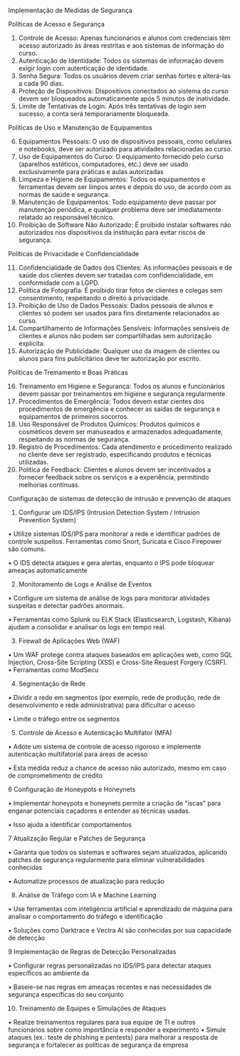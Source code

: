 Implementação de Medidas de Segurança

Políticas de Acesso e Segurança
1.	Controle de Acesso: Apenas funcionários e alunos com credenciais têm acesso autorizado às áreas restritas e aos sistemas de informação do curso.
2.	Autenticação de Identidade: Todos os sistemas de informação devem exigir login com autenticação de identidade.
3.	Senha Segura: Todos os usuários devem criar senhas fortes e alterá-las a cada 90 dias.
4.	Proteção de Dispositivos: Dispositivos conectados ao sistema do curso devem ser bloqueados automaticamente após 5 minutos de inatividade.
5.	Limite de Tentativas de Login: Após três tentativas de login sem sucesso, a conta será temporariamente bloqueada.

Políticas de Uso e Manutenção de Equipamentos

6.	Equipamentos Pessoais: O uso de dispositivos pessoais, como celulares e notebooks, deve ser autorizado para atividades relacionadas ao curso.
7.	Uso de Equipamentos do Curso: O equipamento fornecido pelo curso (aparelhos estéticos, computadores, etc.) deve ser usado exclusivamente para práticas e aulas autorizadas
8.	Limpeza e Higiene de Equipamentos: Todos os equipamentos e ferramentas devem ser limpos antes e depois do uso, de acordo com as normas de saúde e segurança.
9.	Manutenção de Equipamentos: Todo equipamento deve passar por manutenção periódica, e qualquer problema deve ser imediatamente relatado ao responsável técnico.
10.	Proibição de Software Não Autorizado: É proibido instalar softwares não autorizados nos dispositivos da instituição para evitar riscos de segurança.

Políticas de Privacidade e Confidencialidade

11.	Confidencialidade de Dados dos Clientes: As informações pessoais e de saúde dos clientes devem ser tratadas com confidencialidade, em conformidade com a LGPD.
12.	Política de Fotografia: É proibido tirar fotos de clientes e colegas sem consentimento, respeitando o direito à privacidade.
13.	Proibição de Uso de Dados Pessoais: Dados pessoais de alunos e clientes só podem ser usados para fins diretamente relacionados ao curso.
14.	Compartilhamento de Informações Sensíveis: Informações sensíveis de clientes e alunos não podem ser compartilhadas sem autorização explícita.
15.	Autorização de Publicidade: Qualquer uso da imagem de clientes ou alunos para fins publicitários deve ter autorização por escrito.

Políticas de Treinamento e Boas Práticas

16.	Treinamento em Higiene e Segurança: Todos os alunos e funcionários devem passar por treinamentos em higiene e segurança regularmente.
17.	Procedimentos de Emergência: Todos devem estar cientes dos procedimentos de emergência e conhecer as saídas de segurança e equipamentos de primeiros socorros.
18.	Uso Responsável de Produtos Químicos: Produtos químicos e cosméticos devem ser manuseados e armazenados adequadamente, respeitando as normas de segurança.
19.	Registro de Procedimentos: Cada atendimento e procedimento realizado no cliente deve ser registrado, especificando produtos e técnicas utilizadas.
20.	Política de Feedback: Clientes e alunos devem ser incentivados a fornecer feedback sobre os serviços e a experiência, permitindo melhorias contínuas.

Configuração de sistemas de detecção de intrusão e prevenção de ataques

1. Configurar um IDS/IPS (Intrusion Detection System / Intrusion Prevention System)
   
•	Utilize sistemas IDS/IPS para monitorar a rede e identificar padrões de controle suspeitos. Ferramentas como Snort, Suricata e Cisco Firepower são comuns.

•	O IDS detecta ataques e gera alertas, enquanto o IPS pode bloquear ameaças automaticamente

2. Monitoramento de Logs e Análise de Eventos
   
•	Configure um sistema de análise de logs para monitorar atividades suspeitas e detectar padrões anormais.

•	Ferramentas como Splunk ou ELK Stack (Elasticsearch, Logstash, Kibana) ajudam a consolidar e analisar os logs em tempo real.

3. Firewall de Aplicações Web (WAF)
   
•	Um WAF protege contra ataques baseados em aplicações web, como SQL Injection, Cross-Site Scripting (XSS) e Cross-Site Request Forgery (CSRF).
•	Ferramentas como ModSecu

4. Segmentação de Rede
   
•	Dividir a rede em segmentos (por exemplo, rede de produção, rede de desenvolvimento e rede administrativa) para dificultar o acesso

•	Limite o tráfego entre os segmentos

5. Controle de Acesso e Autenticação Multifator (MFA)
   
•	Adote um sistema de controle de acesso rigoroso e implemente autenticação multifatorial para áreas de acesso

•	Esta medida reduz a chance de acesso não autorizado, mesmo em caso de comprometimento de crédito

6 Configuração de Honeypots e Honeynets

•	Implementar honeypots e honeynets permite a criação de "iscas" para enganar potenciais caçadores e entender as técnicas usadas.

•	Isso ajuda a identificar comportamentos

7 Atualização Regular e Patches de Segurança

•	Garanta que todos os sistemas e softwares sejam atualizados, aplicando patches de segurança regularmente para eliminar vulnerabilidades conhecidas

•	Automatize processos de atualização para redução

8. Análise de Tráfego com IA e Machine Learning
   
•	Use ferramentas com inteligência artificial e aprendizado de máquina para analisar o comportamento do tráfego e identificação

•	Soluções como Darktrace e Vectra AI são conhecidas por sua capacidade de detecção

9 Implementação de Regras de Detecção Personalizadas

•	Configurar regras personalizadas no IDS/IPS para detectar ataques específicos ao ambiente da

•	Baseie-se nas regras em ameaças recentes e nas necessidades de segurança específicas do seu conjunto

10. Treinamento de Equipes e Simulações de Ataques
    
•	Realize treinamentos regulares para sua equipe de TI e outros funcionários sobre como importância e responder a experimento
•	Simule ataques (ex.: teste de phishing e pentests) para melhorar a resposta de segurança e fortalecer as políticas de segurança da empresa
